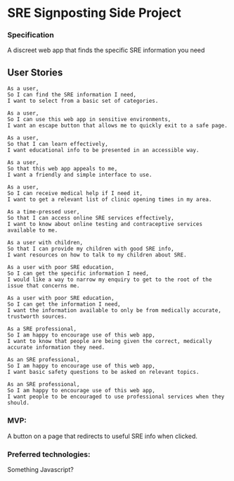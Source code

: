 # SRE Signposting Side Project
### Specification
A discreet web app that finds the specific SRE information you need

## User Stories
```
As a user, 
So I can find the SRE information I need,
I want to select from a basic set of categories.
```
```
As a user,
So I can use this web app in sensitive environments,
I want an escape button that allows me to quickly exit to a safe page.
```
```
As a user,
So that I can learn effectively,
I want educational info to be presented in an accessible way.
```
```
As a user,
So that this web app appeals to me,
I want a friendly and simple interface to use.
```
```
As a user,
So I can receive medical help if I need it,
I want to get a relevant list of clinic opening times in my area.
```
```
As a time-pressed user,
So that I can access online SRE services effectively,
I want to know about online testing and contraceptive services available to me.
```
```
As a user with children,
So that I can provide my children with good SRE info,
I want resources on how to talk to my children about SRE.
```
```
As a user with poor SRE education,
So I can get the specific information I need,
I would like a way to narrow my enquiry to get to the root of the issue that concerns me.
```
```
As a user with poor SRE education,
So I can get the information I need,
I want the information available to only be from medically accurate, trustworth sources.
```
```
As a SRE professional,
So I am happy to encourage use of this web app,
I want to know that people are being given the correct, medically accurate information they need.
```
```
As an SRE professional,
So I am happy to encourage use of this web app,
I want basic safety questions to be asked on relevant topics.
```
```
As an SRE professional,
So I am happy to encourage use of this web app,
I want people to be encouraged to use professional services when they should.
```

### MVP:
A button on a page that redirects to useful SRE info when clicked.

### Preferred technologies:
Something Javascript?
